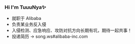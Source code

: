 ### Hi I'm TuuuNya✨

 - 就职于 Alibaba
 - 负责某业务反入侵
 - 入侵检测、应急响应、攻防对抗方向长期有坑，期待一起共事！
 - 投递简历 -> song.ws#alibaba-inc.com

